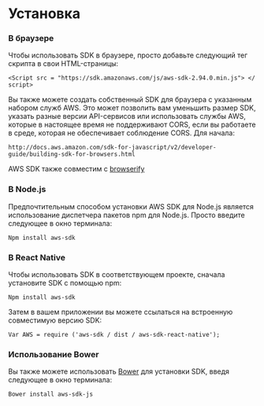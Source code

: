 # Установка
### В браузере
Чтобы использовать SDK в браузере, просто добавьте следующий тег скрипта в свои HTML-страницы:
```
<Script src = "https://sdk.amazonaws.com/js/aws-sdk-2.94.0.min.js"> </ script>
```
Вы также можете создать собственный SDK для браузера с указанным набором служб AWS. Это может позволить вам уменьшить размер SDK, указать разные версии API-сервисов или использовать службы AWS, которые в настоящее время не поддерживают CORS, если вы работаете в среде, которая не обеспечивает соблюдение CORS. Для начала:
```
http://docs.aws.amazon.com/sdk-for-javascript/v2/developer-guide/building-sdk-for-browsers.html
```
AWS SDK также совместим с  [browserify](http://browserify.org/)
### В Node.js

Предпочтительным способом установки AWS SDK для Node.js является использование диспетчера пакетов npm для Node.js. Просто введите следующее в окно терминала:
```
Npm install aws-sdk
```
### В React Native

Чтобы использовать SDK в соответствующем проекте, сначала установите SDK с помощью npm:
```
Npm install aws-sdk
```
Затем в вашем приложении вы можете ссылаться на встроенную совместимую версию SDK:
```
Var AWS = require ('aws-sdk / dist / aws-sdk-react-native');
```
### Использование Bower

Вы также можете использовать [Bower](https://bower.io/) для установки SDK, введя следующее в окно терминала:
```
Bower install aws-sdk-js
```